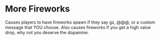 # More Fireworks

Causes players to have fireworks spawn if they say gz, @@@, or a custom message that YOU choose. Also causes fireworks if you get a high value drop, why not you deserve the dopamine.

